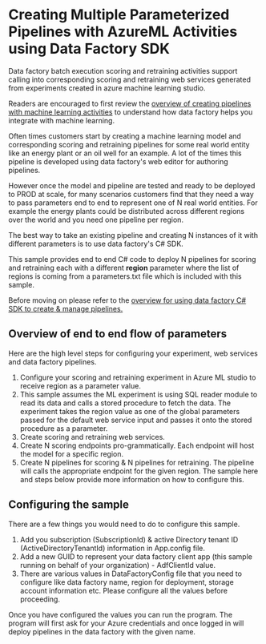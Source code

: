 # Creating Multiple Parameterized Pipelines with AzureML Activities using Data Factory SDK #

Data factory batch execution scoring and retraining activities support calling into corresponding scoring and retraining web services generated from experiments created in azure machine learning studio.

Readers are encouraged to first review the [overview of creating pipelines with machine learning activities](https://azure.microsoft.com/en-us/documentation/articles/data-factory-azure-ml-batch-execution-activity/) to understand how data factory helps you integrate with machine learning. 

Often times customers start by creating a machine learning model and corresponding scoring and retraining pipelines for some real world entity like an energy plant or an oil well for an example. A lot of the times this pipeline is developed using data factory's web editor for authoring pipelines.

However once the model and pipeline are tested and ready to be deployed to PROD at scale, for many scenarios customers find that they need a way to pass parameters end to end to represent one of N real world entities. For example the energy plants could be distributed across different regions over the world and you need one pipeline per region.

The best way to take an existing pipeline and creating N instances of it with different parameters is to use data factory's C# SDK.

This sample provides  end to end C# code to deploy N pipelines for scoring and retraining each with a different **region** parameter where the list of regions is coming from a parameters.txt file which is included with this sample. 

Before moving on please refer to the [overview for using data factory C# SDK to create & manage pipelines.](https://azure.microsoft.com/en-us/documentation/articles/data-factory-create-data-factories-programmatically/)

## Overview of end to end flow of parameters ##

Here are the high level steps for configuring your experiment, web services and data factory pipelines.

1. Configure your scoring and retraining experiment in Azure ML studio to receive region as a parameter value. 
2. This sample assumes the ML experiment is using SQL reader module to read its data and calls a stored procedure to fetch the data. The experiment takes the region value as one of the global parameters passed for the default web service input and passes it onto the stored procedure as a parameter.
3. Create scoring and retraining web services.
4. Create N scoring endpoints pro-grammatically. Each endpoint will host the model for a specific region.    
5. Create N pipelines for scoring & N pipelines for retraining. The pipeline will calls the appropriate endpoint for the given region. The sample here and steps below provide more information on how to configure this.

## Configuring the sample ##

There are a few things you would need to do to configure this sample.

1. Add you subscription (SubscriptionId) & active Directory tenant ID (ActiveDirectoryTenantId) information in App.config file.
2. Add a new GUID to represent your data factory client app (this sample running on behalf of your organization) - AdfClientId value.
3. There are various values in DataFactoryConfig file that you need to configure like data factory name, region for deployment, storage account information etc. Please configure all the values before proceeding.

Once you have configured the values you can run the program. The program will first ask for your Azure credentials and once logged in will deploy pipelines in the data factory with the given name.


